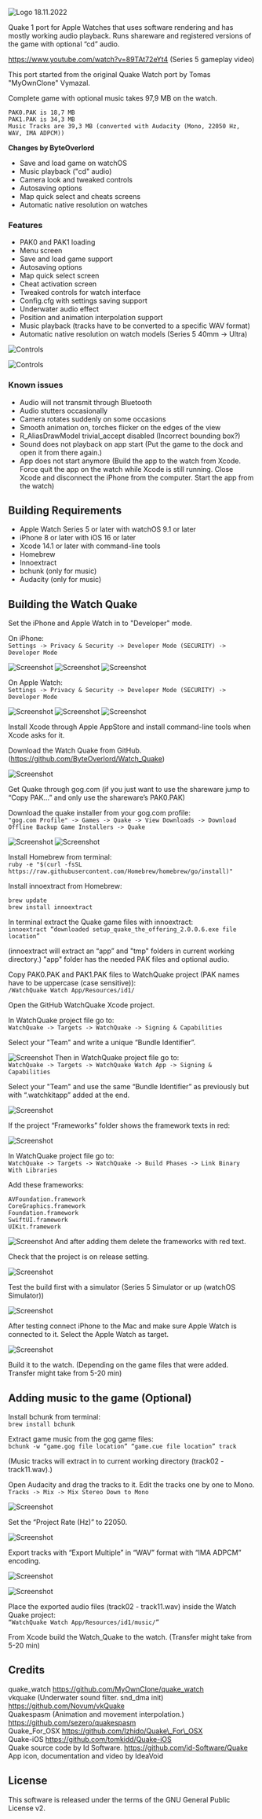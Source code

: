 ![Logo](https://github.com/ByteOverlord/Watch_Quake/raw/main/README_images/Watch_Quake_Logo_00.png)
18.11.2022

Quake 1 port for Apple Watches that uses software rendering and has mostly working audio playback. Runs shareware and registered versions of the game with optional “cd” audio.

<https://www.youtube.com/watch?v=89TAt72eYt4> (Series 5 gameplay video)

This port started from the original Quake Watch port by Tomas "MyOwnClone" Vymazal.
 
Complete game with optional music takes 97,9 MB on the watch.

```
PAK0.PAK is 18,7 MB
PAK1.PAK is 34,3 MB
Music Tracks are 39,3 MB (converted with Audacity (Mono, 22050 Hz, WAV, IMA ADPCM))
```

**Changes by ByteOverlord**

* Save and load game on watchOS
* Music playback ("cd" audio)
* Camera look and tweaked controls
* Autosaving options
* Map quick select and cheats screens
* Automatic native resolution on watches

### Features

* PAK0 and PAK1 loading
* Menu screen
* Save and load game support
* Autosaving options
* Map quick select screen
* Cheat activation screen
* Tweaked controls for watch interface
* Config.cfg with settings saving support
* Underwater audio effect
* Position and animation interpolation support
* Music playback (tracks have to be converted to a specific WAV format)
* Automatic native resolution on watch models (Series 5 40mm -> Ultra)

![Controls](https://github.com/ByteOverlord/Watch_Quake/raw/main/README_images/Menu_Controls.png)

![Controls](https://github.com/ByteOverlord/Watch_Quake/raw/main/README_images/In_Game_Controls.png)


### Known issues

* Audio will not transmit through Bluetooth
* Audio stutters occasionally
* Camera rotates suddenly on some occasions
* Smooth animation on, torches flicker on the edges of the view
* R_AliasDrawModel trivial_accept disabled (Incorrect bounding box?)
* Sound does not playback on app start (Put the game to the dock and open it from there again.)
* App does not start anymore (Build the app to the watch from Xcode. Force quit the app on the watch while Xcode is still running. Close Xcode and disconnect the iPhone from the computer. Start the app from the watch)

## Building Requirements

* Apple Watch Series 5 or later with watchOS 9.1 or later
* iPhone 8 or later with iOS 16 or later
* Xcode 14.1 or later with command-line tools
* Homebrew
* Innoextract
* bchunk (only for music)
* Audacity (only for music)


## Building the Watch Quake

Set the iPhone and Apple Watch in to "Developer" mode.

On iPhone:  
`Settings -> Privacy & Security -> Developer Mode (SECURITY) -> Developer Mode`

![Screenshot](https://github.com/ByteOverlord/Watch_Quake/raw/main/README_images/Game_Install_Guide_00_A.png)
![Screenshot](https://github.com/ByteOverlord/Watch_Quake/raw/main/README_images/Game_Install_Guide_00_B.png)
![Screenshot](https://github.com/ByteOverlord/Watch_Quake/raw/main/README_images/Game_Install_Guide_00_C.png)

On Apple Watch:  
`Settings -> Privacy & Security -> Developer Mode (SECURITY) -> Developer Mode`

![Screenshot](https://github.com/ByteOverlord/Watch_Quake/raw/main/README_images/Game_Install_Guide_00_D.png)
![Screenshot](https://github.com/ByteOverlord/Watch_Quake/raw/main/README_images/Game_Install_Guide_00_E.png)
![Screenshot](https://github.com/ByteOverlord/Watch_Quake/raw/main/README_images/Game_Install_Guide_00_F.png)

Install Xcode through Apple AppStore and install command-line tools when Xcode asks for it.

Download the Watch Quake from GitHub. (<https://github.com/ByteOverlord/Watch_Quake>)

![Screenshot](https://github.com/ByteOverlord/Watch_Quake/raw/main/README_images/Game_Install_Guide_00.png)

Get Quake through gog.com (if you just want to use the shareware jump to “Copy PAK...” and only use the shareware’s PAK0.PAK)

Download the quake installer from your gog.com profile:  
 `"gog.com Profile" -> Games -> Quake -> View Downloads -> Download Offline Backup Game Installers -> Quake`

![Screenshot](https://github.com/ByteOverlord/Watch_Quake/raw/main/README_images/Game_Install_Guide_01.png) ![Screenshot](https://github.com/ByteOverlord/Watch_Quake/raw/main/README_images/Game_Install_Guide_02.png)

Install Homebrew from terminal:   
`ruby -e "$(curl -fsSL https://raw.githubusercontent.com/Homebrew/homebrew/go/install)"`
	
Install innoextract from Homebrew:

```
brew update
brew install innoextract
```

In terminal extract the Quake game files with innoextract:   
`innoextract “downloaded setup_quake_the_offering_2.0.0.6.exe file location”`

(innoextract will extract an “app” and "tmp" folders in current working directory.)	
"app" folder has the needed PAK files and optional audio.

Copy PAK0.PAK and PAK1.PAK files to WatchQuake project (PAK names have to be uppercase (case sensitive)):   
`/WatchQuake Watch App/Resources/id1/`


Open the GitHub WatchQuake Xcode project.


In WatchQuake project file go to:  
`WatchQuake -> Targets -> WatchQuake -> Signing & Capabilities`

Select your "Team" and write a unique “Bundle Identifier”.


![Screenshot](https://github.com/ByteOverlord/Watch_Quake/raw/main/README_images/Game_Install_Guide_03.png)
Then in WatchQuake project file go to:  
 `WatchQuake -> Targets -> WatchQuake Watch App -> Signing & Capabilities`

Select your "Team" and use the same “Bundle Identifier” as previously but with “.watchkitapp” added at the end.


![Screenshot](https://github.com/ByteOverlord/Watch_Quake/raw/main/README_images/Game_Install_Guide_04.png)

If the project “Frameworks” folder shows the framework texts in red:


![Screenshot](https://github.com/ByteOverlord/Watch_Quake/raw/main/README_images/Game_Install_Guide_05A.png)
	
In WatchQuake project file go to:  
`WatchQuake -> Targets -> WatchQuake -> Build Phases -> Link Binary With Libraries`


Add these frameworks:

```
AVFoundation.framework
CoreGraphics.framework
Foundation.framework
SwiftUI.framework
UIKit.framework
```


![Screenshot](https://github.com/ByteOverlord/Watch_Quake/raw/main/README_images/Game_Install_Guide_05B.png)
And after adding them delete the frameworks with red text.

Check that the project is on release setting.


![Screenshot](https://github.com/ByteOverlord/Watch_Quake/raw/main/README_images/Game_Install_Guide_06.png)


Test the build first with a simulator (Series 5 Simulator or up (watchOS Simulator))


![Screenshot](https://github.com/ByteOverlord/Watch_Quake/raw/main/README_images/Game_Install_Guide_06A.png)


After testing connect iPhone to the Mac and make sure Apple Watch is connected to it. Select the Apple Watch as target.


![Screenshot](https://github.com/ByteOverlord/Watch_Quake/raw/main/README_images/Game_Install_Guide_07.png)

Build it to the watch. (Depending on the game files that were added. Transfer might take from 5-20 min) 

## Adding music to the game (Optional)

Install bchunk from terminal:  
`brew install bchunk`


Extract game music from the gog game files:  
`bchunk -w “game.gog file location” “game.cue file location” track`


(Music tracks will extract in to current working directory (track02 - track11.wav).)


Open Audacity and drag the tracks to it. Edit the tracks one by one to Mono.  
`Tracks -> Mix -> Mix Stereo Down to Mono`


![Screenshot](https://github.com/ByteOverlord/Watch_Quake/raw/main/README_images/Music_Install_Guide_00.png)

Set the “Project Rate (Hz)” to 22050.

![Screenshot](https://github.com/ByteOverlord/Watch_Quake/raw/main/README_images/Music_Install_Guide_01.png)


Export tracks with “Export Multiple” in “WAV” format with “IMA ADPCM” encoding.


![Screenshot](https://github.com/ByteOverlord/Watch_Quake/raw/main/README_images/Music_Install_Guide_02.png)

![Screenshot](https://github.com/ByteOverlord/Watch_Quake/raw/main/README_images/Music_Install_Guide_03.png)


Place the exported audio files (track02 - track11.wav) inside the Watch Quake project:   
`“WatchQuake Watch App/Resources/id1/music/”`


From Xcode build the Watch_Quake to the watch. (Transfer might take from 5-20 min)

## Credits

quake\_watch <https://github.com/MyOwnClone/quake_watch>  
vkquake (Underwater sound filter. snd_dma init) <https://github.com/Novum/vkQuake>  
Quakespasm (Animation and movement interpolation.) <https://github.com/sezero/quakespasm>  
Quake\_For\_OSX <https://github.com/Izhido/Quake\_For\_OSX>  
Quake-iOS <https://github.com/tomkidd/Quake-iOS>  
Quake source code by Id Software. <https://github.com/id-Software/Quake>  
App icon, documentation and video by IdeaVoid


## License
This software is released under the terms of the GNU General Public License v2.
